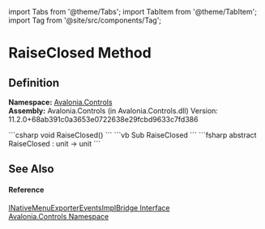 import Tabs from '@theme/Tabs'; 
import TabItem from '@theme/TabItem'; 
import Tag from '@site/src/components/Tag'; 

# RaiseClosed Method




## Definition
**Namespace:** <a href="N_Avalonia_Controls">Avalonia.Controls</a>  
**Assembly:** Avalonia.Controls (in Avalonia.Controls.dll) Version: 11.2.0+68ab391c0a3653e0722638e29fcbd9633c7fd386

<Tabs groupId="api-code-preview">
<TabItem value="csharp" label="C#">
```csharp
void RaiseClosed()
```
</TabItem>
<TabItem value="vb" label="VB">
```vb
Sub RaiseClosed
```
</TabItem>
<TabItem value="fsharp" label="F#">
```fsharp
abstract RaiseClosed : unit -> unit 
```
</TabItem>
</Tabs>



## See Also


#### Reference
<a href="T_Avalonia_Controls_INativeMenuExporterEventsImplBridge">INativeMenuExporterEventsImplBridge Interface</a>  
<a href="N_Avalonia_Controls">Avalonia.Controls Namespace</a>  
